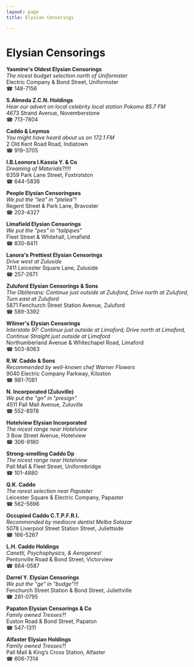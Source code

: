 ```yaml
---
layout: page 
title: Elysian Censorings

---
```



# Elysian Censorings


 **Yasmine's Oldest Elysian Censorings**  
_The nicest budget selection north of Uniformster_  
Electric Company & Bond Street, Uniformster  
☎ 148-7156

**S.Almeda Z.C.N. Holdings**  
_Hear our advert on local celebrity local station Pokomo 85.7 FM_  
4673 Strand Avenue, Novemberstone  
☎ 713-7804

**Caddo & Leymus**  
_You might have heard about us on 172.1 FM_  
2 Old Kent Road Road, Indiatown  
☎ 919-3705

**I.B.Leonora I.Kassia Y. & Co**  
_Dreaming of Materials?!!!!_  
6359 Park Lane Street, Foxtrotston  
☎ 644-5836

**People Elysian Censoringses**  
_We put the "lea" in "ptelea"!_  
Regent Street & Park Lane, Bravoster  
☎ 203-4327

**Limafield Elysian Censorings**  
_We put the "pes" in "tailpipes"_  
Fleet Street & Whitehall, Limafield  
☎ 830-8411

**Lanora's Prettiest Elysian Censorings**  
_Drive west at Zuluside_  
7411 Leicester Square Lane, Zuluside  
☎ 257-2671

**Zuluford Elysian Censorings & Sons**  
_The Obliterans: Continue just outside at Zuluford, Drive north at Zuluford, Turn east at Zuluford_  
5871 Fenchurch Street Station Avenue, Zuluford  
☎ 589-3392

**Wilmer's Elysian Censorings**  
_Interstate 97: Continue just outside at Limaford, Drive north at Limaford, Continue Straight just outside at Limaford_  
Northumberland Avenue & Whitechapel Road, Limaford  
☎ 503-8063

**R.W. Caddo & Sons**  
_Recommended by well-known chef Warner Flowers_  
9040 Electric Company Parkway, Kiloston  
☎ 981-7081

**N. Incorporated (Zuluville)**  
_We put the "gn" in "presign"_  
4511 Pall Mall Avenue, Zuluville  
☎ 552-8978

**Hotelview Elysian Incorporated**  
_The nicest range near Hotelview_  
3 Bow Street Avenue, Hotelview  
☎ 306-9180

**Strong-smelling Caddo Dp**  
_The nicest range near Hotelview_  
Pall Mall & Fleet Street, Uniformbridge  
☎ 101-4880

**Q.K. Caddo**  
_The rarest selection near Papaster_  
Leicester Square & Electric Company, Papaster  
☎ 562-5696

**Occupied Caddo C.T.P.F.R.I.**  
_Recommended by mediocre dentist Melba Salazar_  
5078 Liverpool Street Station Street, Juliettside  
☎ 166-5267

**L.H. Caddo Holdings**  
_Canetti, Psychophysics, & Aerogenes!_  
Pentonville Road & Bond Street, Victorview  
☎ 884-0587

**Darrel Y. Elysian Censorings**  
_We put the "ge" in "budge"!!!_  
Fenchurch Street Station & Bond Street, Juliettville  
☎ 281-0795

**Papaton Elysian Censorings & Co**  
_Family owned Tresses?!_  
Euston Road & Bond Street, Papaton  
☎ 547-1311

**Alfaster Elysian Holdings**  
_Family owned Tresses?!_  
Pall Mall & King’s Cross Station, Alfaster  
☎ 606-7314

